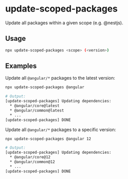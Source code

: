 # update-scoped-packages

Update all packages within a given scope (e.g. @nestjs).

## Usage

```sh
npx update-scoped-packages <scope> (<version>)
```

## Examples

Update all `@angular/*` packages to the latest version:

```sh
npx update-scoped-packages @angular

# Output:
[update-scoped-packages] Updating dependencies:
  * @angular/core@latest
  * @angular/common@latest
  * ...
[update-scoped-packages] DONE
```

Update all `@angular/*` packages to a specific version:

```sh
npx update-scoped-packages @angular 12

# Output:
[update-scoped-packages] Updating dependencies:
  * @angular/core@12
  * @angular/common@12
  * ...
[update-scoped-packages] DONE
```
